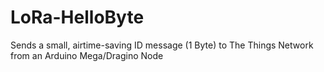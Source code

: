 # LoRa-HelloByte
Sends a small, airtime-saving ID message (1 Byte) to The Things Network from an Arduino Mega/Dragino Node
